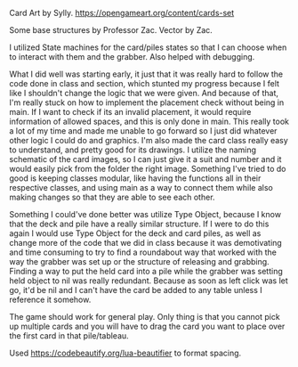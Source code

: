 Card Art by Sylly.
https://opengameart.org/content/cards-set 

Some base structures by Professor Zac. Vector by Zac.

I utilized State machines for the card/piles states so that I can choose when to interact with them and the grabber. Also helped with debugging.

What I did well was starting early, it just that it was really hard to follow the code done in class and section, which stunted my progress because I felt like I shouldn't change the logic that we were given. And because of that, I'm really stuck on how to implement the placement check without being in main. If I want to check if its an invalid placement, it would require information of allowed spaces, and this is only done in main. This really took a lot of my time and made me unable to go forward so I just did whatever other logic I could do and graphics. I'm also made the card class really easy to understand, and pretty good for its drawings. I utilize the naming schematic of the card images, so I can just give it a suit and number and it would easily pick from the folder the right image. Something I've tried to do good is keeping classes modular, like having the functions all in their respective classes, and using main as a way to connect them while also making changes so that they are able to see each other. 

Something I could've done better was utilize Type Object, because I know that the deck and pile have a really similar structure. If I were to do this again I would use Type Object for the deck and card piles, as well as change more of the code that we did in class because it was demotivating and time consuming to try to find a roundabout way that worked with the way the grabber was set up or the structure of releasing and grabbing. Finding a way to put the held card into a pile while the grabber was setting held object to nil was really redundant. Because as soon as left click was let go, it'd be nil and I can't have the card be added to any table unless I reference it somehow. 



The game should work for general play. Only thing is that you cannot pick up multiple cards and you will have to drag the card you want to place over the first card in that pile/tableau.

Used https://codebeautify.org/lua-beautifier to format spacing.